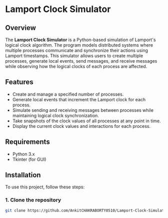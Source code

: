 # Lamport Clock Simulator

## Overview

The **Lamport Clock Simulator** is a Python-based simulation of Lamport's logical clock algorithm. The program models distributed systems where multiple processes communicate and synchronize their actions using Lamport timestamps. This simulator allows users to create multiple processes, generate local events, send messages, and receive messages while observing how the logical clocks of each process are affected.

## Features

- Create and manage a specified number of processes.
- Generate local events that increment the Lamport clock for each process.
- Simulate sending and receiving messages between processes while maintaining logical clock synchronization.
- Take snapshots of the clock values of all processes at any point in time.
- Display the current clock values and interactions for each process.

## Requirements

- Python 3.x
- Tkinter (for GUI)

## Installation

To use this project, follow these steps:

### 1. Clone the repository

```bash
git clone https://github.com/AnkitCHAKRABORTY0510/Lamport-Clock-Simulator.git
